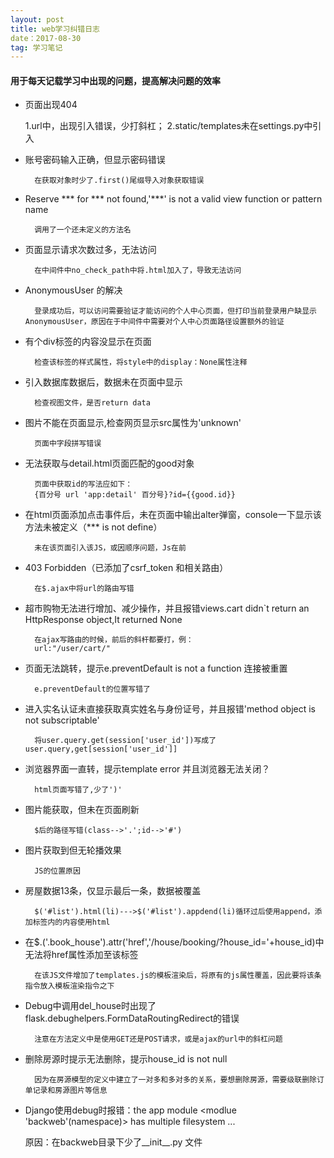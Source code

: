 ```yaml
---
layout: post
title: web学习纠错日志
date：2017-08-30
tag: 学习笔记
---
```

#### 用于每天记载学习中出现的问题，提高解决问题的效率

* 页面出现404


    1.url中，出现引入错误，少打斜杠；
    2.static/templates未在settings.py中引入
* 账号密码输入正确，但显示密码错误

  
        在获取对象时少了.first()尾缀导入对象获取错误
* Reserve *** for *** not found,'***' is not a valid view function or pattern name
  
  
        调用了一个还未定义的方法名
* 页面显示请求次数过多，无法访问


        在中间件中no_check_path中将.html加入了，导致无法访问
* AnonymousUser 的解决


        登录成功后，可以访问需要验证才能访问的个人中心页面，但打印当前登录用户缺显示AnonymousUser，原因在于中间件中需要对个人中心页面路径设置额外的验证

* 有个div标签的内容没显示在页面

  
        检查该标签的样式属性，将style中的display：None属性注释
* 引入数据库数据后，数据未在页面中显示


        检查视图文件，是否return data
* 图片不能在页面显示,检查网页显示src属性为'unknown'

  
        页面中字段拼写错误    
* 无法获取与detail.html页面匹配的good对象

  
        页面中获取id的写法应如下：
        {百分号 url 'app:detail' 百分号}?id={{good.id}}
* 在html页面添加点击事件后，未在页面中输出alter弹窗，console一下显示该方法未被定义（*** is not define）


        未在该页面引入该JS，或因顺序问题，Js在前
* 403 Forbidden（已添加了csrf_token 和相关路由）

  
        在$.ajax中将url的路由写错
* 超市购物无法进行增加、减少操作，并且报错views.cart didn`t return an HttpResponse object,It returned None

  
        在ajax写路由的时候，前后的斜杆都要打，例：
        url:"/user/cart/"
    
* 页面无法跳转，提示e.preventDefault is not a function 连接被重置


        e.preventDefault的位置写错了
* 进入实名认证未直接获取真实姓名与身份证号，并且报错'method object is not subscriptable'

  
        将user.query.get(session['user_id'])写成了user.query,get[session['user_id']]
* 浏览器界面一直转，提示template error 并且浏览器无法关闭？


        html页面写错了,少了')'
* 图片能获取，但未在页面刷新


        $后的路径写错(class-->'.';id-->'#')
* 图片获取到但无轮播效果


        JS的位置原因
* 房屋数据13条，仅显示最后一条，数据被覆盖


        $('#list').html(li)--->$('#list').appdend(li)循环过后使用append，添加标签内的内容使用html
* 在$.('.book_house').attr('href','/house/booking/?house_id='+house_id)中无法将href属性添加至该标签

  
        在该JS文件增加了templates.js的模板渲染后，将原有的js属性覆盖，因此要将该条指令放入模板渲染指令之下
* Debug中调用del_house时出现了flask.debughelpers.FormDataRoutingRedirect的错误


        注意在方法定义中是使用GET还是POST请求，或是ajax的url中的斜杠问题
* 删除房源时提示无法删除，提示house_id is not null 


        因为在房源模型的定义中建立了一对多和多对多的关系，要想删除房源，需要级联删除订单记录和房源图片等信息
* Django使用debug时报错：the app module <modlue 'backweb'(namespace)> has multiple filesystem ...


    原因：在backweb目录下少了__init__.py 文件














